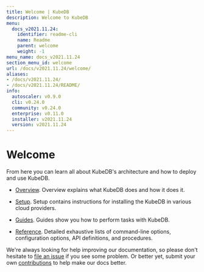 ```yaml
---
title: Welcome | KubeDB
description: Welcome to KubeDB
menu:
  docs_v2021.11.24:
    identifier: readme-cli
    name: Readme
    parent: welcome
    weight: -1
menu_name: docs_v2021.11.24
section_menu_id: welcome
url: /docs/v2021.11.24/welcome/
aliases:
- /docs/v2021.11.24/
- /docs/v2021.11.24/README/
info:
  autoscaler: v0.9.0
  cli: v0.24.0
  community: v0.24.0
  enterprise: v0.11.0
  installer: v2021.11.24
  version: v2021.11.24
---
```


# Welcome

From here you can learn all about KubeDB's architecture and how to deploy and use KubeDB.

- [Overview](/docs/v2021.11.24/overview/). Overview explains what KubeDB does and how it does it.

- [Setup](/docs/v2021.11.24/setup/). Setup contains instructions for installing the KubeDB in various cloud providers.

- [Guides](/docs/v2021.11.24/guides/). Guides show you how to perform tasks with KubeDB.

- [Reference](/docs/v2021.11.24/reference/). Detailed exhaustive lists of command-line options, configuration options, API definitions, and procedures.

We're always looking for help improving our documentation, so please don't hesitate to [file an issue](https://github.com/kubedb/project/issues/new) if you see some problem. Or better yet, submit your own [contributions](/docs/v2021.11.24/CONTRIBUTING) to help make our docs better.
